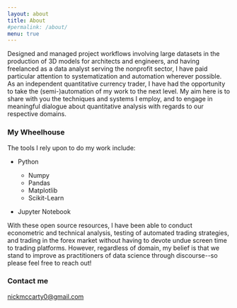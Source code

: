 ```yaml
---
layout: about
title: About
#permalink: /about/
menu: true
---
```


Designed and managed project workflows involving large datasets in the production of 3D models for architects and engineers, and having freelanced as a data analyst serving the nonprofit sector, I have paid particular attention to systematization and automation wherever possible. As an independent quantitative currency trader, I have had the opportunity to take the (semi-)automation of my work to the next level. My aim here is to share with you the techniques and systems I employ, and to engage in meaningful dialogue about quantitative analysis with regards to our respective domains. 

### My Wheelhouse

The tools I rely upon to do my work include:

- Python

	- Numpy
    - Pandas
    - Matplotlib
    - Scikit-Learn
    
- Jupyter Notebook

With these open source resources, I have been able to conduct econometric and technical analysis, testing of automated trading strategies, and trading in the forex market without having to devote undue screen time to trading platforms. However, regardless of domain, my belief is that we stand to improve as practitioners of data science through discourse--so please feel free to reach out!

### Contact me

[nickmccarty0@gmail.com](mailto:nickmccarty0@gmail.com)
